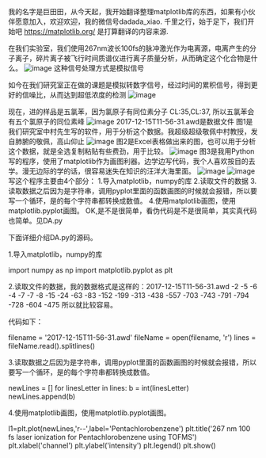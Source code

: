 我的名字是巨田田，从今天起，我开始翻译整理matplotlib库的东西，如果有小伙伴愿意加入，欢迎欢迎，我的微信号dadada_xiao.
千里之行，始于足下，我们开始吧
https://matplotlib.org/    是打算翻译的内容来源.

在我们实验室，我们使用267nm波长100fs的脉冲激光作为电离源，电离产生的分子离子，碎片离子被飞行时间质谱仪进行离子质量分析，从而确定这个化合物是什么。
![image](https://github.com/kuzhenzhen/matplotlib-/blob/master/Picture1.png)
这种信号处理方式是模拟信号

如今在我们研究室正在做的课题是模拟转数字信号，经过时间的累积信号，得到更好的信噪比，从而达到超低浓度的检测
![image](https://github.com/kuzhenzhen/matplotlib-/blob/master/Picture2.png)

现在，进的样品是五氯苯，因为氯原子有同位素分子 CL:35,CL:37, 所以五氯苯会有五个氯原子的同位素峰
![image](https://github.com/kuzhenzhen/matplotlib-/blob/master/%E5%9B%BE3-2%E9%99%84%E5%B8%A6%E6%B3%A8%E9%87%8A.jpg)
2017-12-15T11-56-31.awd是数据文件
图1是我们研究室中村先生写的软件，用于分析这个数据。我超级超级敬佩中村教授，发自肺腑的敬佩，高山仰止
![image](https://github.com/kuzhenzhen/matplotlib-/blob/master/%E5%9B%BE1.png)
图2是Excel表格做出来的图，也可以用于分析这个数据，就是全选复制粘贴有些费劲，用于比较。
![image](https://github.com/kuzhenzhen/matplotlib-/blob/master/%E5%9B%BE2.png)
图3是我用Python写的程序，使用了matplotlib作为画图利器。边学边写代码，我个人喜欢按目的去学。漫无边际的学的话，很容易迷失在知识的汪洋大海里面。
![image](https://github.com/kuzhenzhen/matplotlib-/blob/master/%E5%9B%BE3-1.png)
![image](https://github.com/kuzhenzhen/matplotlib-/blob/master/%E5%9B%BE3-2.png)
写这个程序主要由4个部分：
1.导入matplotlib，numpy的库
2.读取文件的数据
3.读取数据之后因为是字符串，调用pyplot里面的函数画图的时候就会报错，所以要写一个循环，是的每个字符串都转换成数值。
4.使用matplotlib画图，使用matplotlib.pyplot画图。
OK,是不是很简单，看伪代码是不是很简单，其实真代码也简单。见DA.py


下面详细介绍DA.py的源码。

1.导入matplotlib，numpy的库

import numpy as np
import matplotlib.pyplot as plt 

2.读取文件的数据，我的数据格式是这样的：2017-12-15T11-56-31.awd
-2
-5
-6
-4
-7
-7
-8
-15
-24
-63
-83
-152
-199
-313
-438
-557
-703
-743
-791
-794
-728
-604
-475
所以就比较容易。

代码如下：

filename = '2017-12-15T11-56-31.awd'
fileName = open(filename, 'r')
lines = fileName.read().splitlines()

3.读取数据之后因为是字符串，调用pyplot里面的函数画图的时候就会报错，所以要写一个循环，是的每个字符串都转换成数值。

newLines = []
for  linesLetter in lines:
    b = int(linesLetter)
    newLines.append(b)
    
4.使用matplotlib画图，使用matplotlib.pyplot画图。

l1=plt.plot(newLines,'r--',label='Pentachlorobenzene')
plt.title('267 nm 100 fs laser ionization for Pentachlorobenzene using TOFMS')
plt.xlabel('channel')
plt.ylabel('intensity')
plt.legend()
plt.show()
